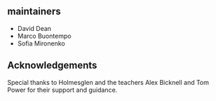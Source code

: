 maintainers
-----------
 - David Dean
 - Marco Buontempo
 - Sofia Mironenko


Acknowledgements
---------------

Special thanks to Holmesglen and the teachers Alex Bicknell and Tom Power for their support and guidance.
